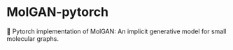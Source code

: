 # MolGAN-pytorch
🦑 Pytorch implementation of MolGAN: An implicit generative model for small molecular graphs.
